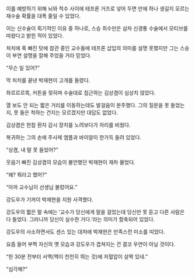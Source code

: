 이를 예방하기 위해 뇌와 척수 사이에 테프론 거즈로 넣어 두면 만에 하나 생길지 모르는 재수술 확률을 대폭 줄일 수 있었다.

이는 신수술이 획기적인 이유 중 하나로, 스승 최수만은 삼차 신경통 수술에서 모티브를 따왔다고 밝힌 적이 있었다.

처치에 푹 빠진 탓에 참관 중인 교수들에 테프론 삽입의 의미를 설명 못했지만 그는 스승이 부연 설명을 잘해 주었을 거라 믿었다.

“무슨 일 있어?”

막 처치를 끝낸 박재현이 고개를 돌렸다.

촤르르르륵, 커튼을 젖히며 수술대로 접근하는 김상겸이 심상치 않았다.

열 보도 안 되는 짧은 거리를 이동하는데도 발걸음이 분주했다. 그의 질문을 못 들었는지, 못 들은 척하는 건지는 모르겠지만 대답도 없었다.

김상겸은 한참 환자 감시 장치를 노려보다가 자리를 비웠다.

복귀하는 그의 손에 주사제 앰플과 바이알이 한가득 들려 있었다.

“상겸, 내 말 못 들었어?”

웃음기 빠진 김상겸의 모습이 불안했던 박재현이 재차 물었다.

“왜? 뭐라고 했어?”

“아까 교수님이 선생님 불렀어요.”

강도우가 기꺼이 박재현을 지원 사격했다.

강도우의 짧은 말 속에는 ‘교수가 당신에게 말을 걸었는데 당신만 못 듣고 다른 사람은 다 들었다. 그러니까 당신이 실수한 거다.’라는 의미가 함축되어 있었다.

강도우의 사소하면서도 센스 있는 대처에 박재현은 만족스런 미소를 띠었다.

요즘 들어 부쩍 자신의 옛 모습과 강도우가 겹쳐지는 건 결코 우연이 아닐 것이다.

“한 30분 전부터 서맥(맥이 천천히 뛰는 것)에 저혈압이 살짝 있네.”

“심각해?”